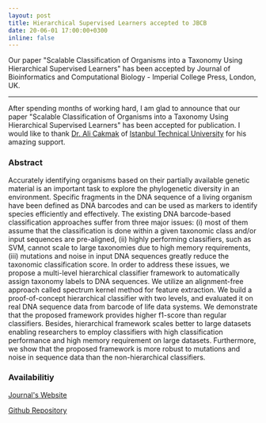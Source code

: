 ```yaml
---
layout: post
title: Hierarchical Supervised Learners accepted to JBCB
date: 20-06-01 17:00:00+0300
inline: false
---
```


Our paper "Scalable Classification of Organisms into a Taxonomy Using Hierarchical Supervised Learners" has been accepted by Journal of Bioinformatics and Computational Biology - Imperial College Press, London, UK.

***

After spending months of working hard, I am glad to announce that our paper "Scalable Classification of Organisms into a Taxonomy Using Hierarchical Supervised Learners" has been accepted for publication. I would like to thank <a href="https://web.itu.edu.tr/alicakmak/" target="blank">Dr. Ali Cakmak</a> of <a href="https://www.itu.edu.tr/en/homepage" target="blank">Istanbul Technical University</a> for his amazing support.

### Abstract
Accurately identifying organisms based on their partially available genetic material is an important task to explore the phylogenetic diversity in an environment. Specific fragments in the DNA sequence of a living organism have been defined as DNA barcodes and can be used as markers to identify species efficiently and effectively. The existing DNA barcode-based classification approaches suffer from three major issues: (i) most of them assume that the classification is done within a given taxonomic class and/or input sequences are pre-aligned, (ii) highly performing classifiers, such as SVM, cannot scale to large taxonomies due to high memory requirements, (iii) mutations and noise in input DNA sequences greatly reduce the taxonomic classification score. In order to address these issues, we propose a multi-level hierarchical classifier framework to automatically assign taxonomy labels to DNA sequences. We utilize an alignment-free approach called spectrum kernel method for feature extraction. We build a proof-of-concept hierarchical classifier with two levels, and evaluated it on real DNA sequence data from barcode of life data systems. We demonstrate that the proposed framework provides higher f1-score than regular classifiers. Besides, hierarchical framework scales better to large datasets enabling researchers to employ classifiers with high classification performance and high memory requirement on large datasets. Furthermore, we show that the proposed framework is more robust to mutations and noise in sequence data than the non-hierarchical classifiers.

### Availabilitiy
<a href="https://www.worldscientific.com/doi/abs/10.1142/S0219720020500262" target="blank">Journal's Website</a>

<a href="https://github.com/itu-bioinformatics-database-lab/Hierarchical-Supervised-Learners" target="blank">Github Repository</a>
